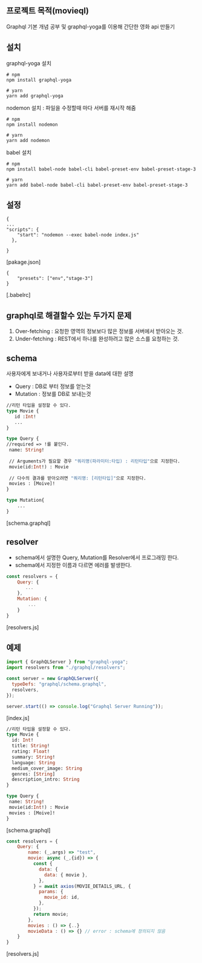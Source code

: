 ## 프로젝트 목적(movieql)
Graphql 기본 개념 공부 및 graphql-yoga를 이용해 간단한 영화 api 만들기

## 설치
graphql-yoga 설치
```
# npm 
npm install graphql-yoga

# yarn
yarn add graphql-yoga
```
nodemon 설치 : 파일을 수정할때 마다 서버를 재시작 해줌
```
# npm 
npm install nodemon

# yarn
yarn add nodemon
```

babel 설치
```
# npm 
npm install babel-node babel-cli babel-preset-env babel-preset-stage-3

# yarn
yarn add babel-node babel-cli babel-preset-env babel-preset-stage-3
```

## 설정 
```
{
...
"scripts": {
    "start": "nodemon --exec babel-node index.js"
  },

}
```
[pakage.json]
```
{
    "presets": ["env","stage-3"]
}
```
[.babelrc]


## graphql로 해결할수 있는 두가지 문제 
1. Over-fetching : 요청한 영역의 정보보다 많은 정보를 서버에서 받아오는 것.
2. Under-fetching : REST에서 하나를 완성하려고 많은 소스를 요청하는 것. 


## schema
사용자에게 보내거나 사용자로부터 받을 data에 대한 설명
- Query : DB로 부터 정보를 얻는것
- Mutation : 정보를 DB로 보내는것

```graphql
//리턴 타입을 설정할 수 있다.
type Movie {
   id :Int!
   ...
}

type Query {
//required => !를 붙인다.
 name: String!
 
 // Arguments가 필요할 경우 "쿼리명(파라미터:타입) : 리턴타입"으로 지정한다.
 movie(id:Int!) : Movie
 
 // 다수의 결과를 받아오려면 "쿼리명: [리턴타입]"으로 지정한다.
 movies : [Moive]!
}

type Mutation{
    ...
}

```
[schema.graphql]

## resolver
- schema에서 설명한 Query, Mutation를 Resolver에서 프로그래밍 한다.
- schema에서 지정한 이름과 다르면 에러를 발생한다.

```javascript
const resolvers = {
    Query: {
       ...
    },
    Mutation: {
        ...
    }
}
```
[resolvers.js]

## 예제
```javascript
import { GraphQLServer } from "graphql-yoga";
import resolvers from "./graphql/resolvers";

const server = new GraphQLServer({
  typeDefs: "graphql/schema.graphql",
  resolvers,
});

server.start(() => console.log("Graphql Server Running"));

```
[index.js]
```graphql
//리턴 타입을 설정할 수 있다.
type Movie {
  id: Int!
  title: String!
  rating: Float!
  summary: String!
  language: String
  medium_cover_image: String
  genres: [String]
  description_intro: String
}

type Query {
 name: String!
 movie(id:Int!) : Movie
 movies : [Moive]!
}

```
[schema.graphql]

```javascript
const resolvers = {
    Query: {
        name: (_,args) => "test",
        movie: async (_,{id}) => {
          const {
            data: {
              data: { movie },
            },
          } = await axios(MOVIE_DETAILS_URL, {
            params: {
              movie_id: id,
            },
          });
          return movie;
        },
        movies : () => {..}
        movieData : () => {} // error : schema에 정의되지 않음
    }
}
```
[resolvers.js]

